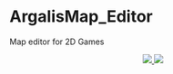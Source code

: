 # ArgalisMap_Editor
Map editor for 2D Games

<p align="center">
  <a href="https://github.com/Siliver4/ArgalisMap_Editor/releases">
    <img src="https://img.shields.io/github/release/Siliver4/ArgalisMap_Editor.svg">
  </a>
  <a href="https://github.com/Siliver4/ArgalisMap_Editor/issues?q=is%3Aissue+is%3Aclosed">
      <img src="https://img.shields.io/github/issues-closed-raw/Siliver4/ArgalisMap_Editor.svg">
  </a>
</p>
